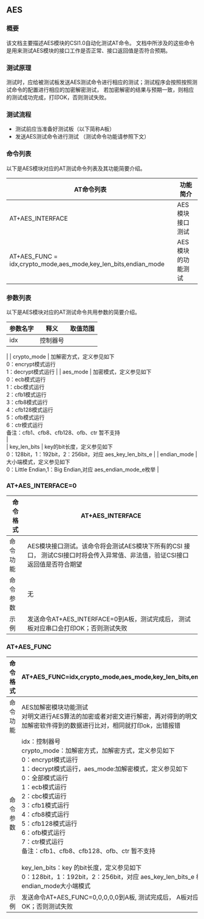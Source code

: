 ## AES

### 概要

该文档主要描述AES模块的CSI1.0自动化测试AT命令。 文档中所涉及的这些命令是用来测试AES模块的接口工作是否正常、接口返回值是否符合预期。



### 测试原理

测试时，应给被测试板发送AES测试命令进行相应的测试；测试程序会按照按照测试命令的配置进行相应的加密解密测试， 若加密解密的结果与预期一致，则相应的测试成功完成，打印OK，否则测试失败。



### 测试流程

- 测试前应当准备好测试板（以下简称A板）
- 发送AES测试命令进行测试 （测试命令功能请参照下文）



### 命令列表
以下是AES模块对应的AT测试命令列表及其功能简要介绍。

| AT命令列表                       | 功能简介                   |
| -------------------------------- | ------------------------- |
| AT+AES_INTERFACE                 | AES模块接口测试            |
| AT+AES_FUNC = idx,crypto_mode,aes_mode,key_len_bits,endian_mode|AES模块的功能测试         |



### 参数列表
以下是AES模块对应的AT测试命令共用参数的简要介绍。

| 参数名字      | 释义                                              | 取值范围                                                     |
| ------------- | ------------------------------------------------- | ------------------------------------------------------------ |
| idx           | 控制器号       |                                                        |
|
| crypto_mode     | 加解密方式，定义参见如下<br>0：encrypt模式运行<br>1：decrypt模式运行                |
| aes_mode      | 加密模式，定义参见如下<br>0：ecb模式运行<br>1：cbc模式运行<br>2：cfb1模式运行<br>3：cfb8模式运行<br>4：cfb128模式运行<br>5：ofb模式运行<br>6：ctr模式运行<br>备注：cfb1、cfb8、cfb128、ofb、ctr 暂不支持<br>    |                            
| key_len_bits     | key的bit长度，定义参见如下<br>0：128bit，1：192bit，2：256bit，对应 aes_key_len_bits_e                         | 
| endian_mode    | 大小端模式，定义参见如下<br>0：Little Endian,1：Big Endian,对应 aes_endian_mode_e枚举                         |


### AT+AES_INTERFACE=0

| 命令格式 | AT+AES_INTERFACE                                             |
| -------- | ------------------------------------------------------------ |
| 命令功能 | AES模块接口测试。该命令将会测试AES模块下所有的CSI 接口， 测试CSI接口时将会传入异常值、非法值，验证CSI接口返回值是否符合期望 |
| 命令参数 | 无                                                           |
| 示例     | 发送命令AT+AES_INTERFACE=0到A板，测试完成后， 测试板对应串口会打印OK；否则测试失败 |


### AT+AES_FUNC

| 命令格式 | AT+AES_FUNC=idx,crypto_mode,aes_mode,key_len_bits,endian_mode|
|------------------------------------------|--------------------------------------------------------------------------------------------------|
| 命令功能 | AES加解密模块功能测试<br>对明文进行AES算法的加密或者对密文进行解密，再对得到的明文或者密文与加解密软件得到的数据进行比对，相同就打印ok，出错报错 |
| 命令参数 | idx：控制器号<br>crypto_mode：加解密方式，加解密方式，定义参见如下<br>0：encrypt模式运行<br>1：decrypt模式运行，aes_mode:加解密模式，定义参见如下<br>0：全部模式运行<br>1：ecb模式运行<br>2：cbc模式运行<br>3：cfb1模式运行<br>4：cfb8模式运行<br>5：cfb128模式运行<br>6：ofb模式运行<br>7：ctr模式运行<br>备注：cfb1、cfb8、cfb128、ofb、ctr 暂不支持<br><br>key_len_bits：key 的bit长度，定义参见如下<br>0：128bit，1：192bit，2：256bit，对应 aes_key_len_bits_e 枚举，endian_mode大小端模式 |
| 示例 | 发送命令AT+AES_FUNC=0,0,0,0,0到A板,  测试完成后， A板对应串口会打印OK；否则测试失败 |
